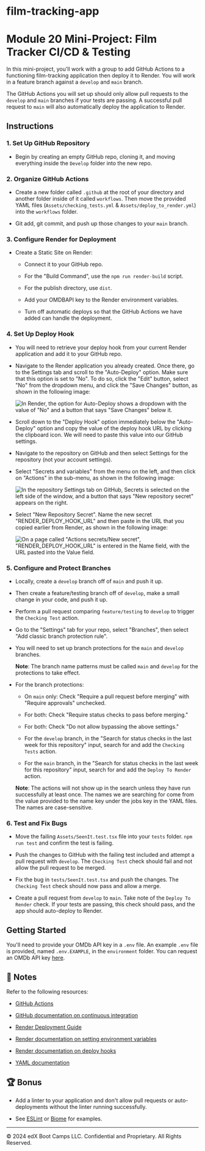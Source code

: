 # film-tracking-app
# Module 20 Mini-Project: Film Tracker CI/CD & Testing

In this mini-project, you'll work with a group to add GitHub Actions to a functioning film-tracking application then deploy it to Render. You will work in a feature branch against a `develop` and `main` branch.

The GitHub Actions you will set up should only allow pull requests to the `develop` and `main` branches if your tests are passing. A successful pull request to `main` will also automatically deploy the application to Render.

## Instructions

### 1. Set Up GitHub Repository

* Begin by creating an empty GitHub repo, cloning it, and moving everything inside the `Develop` folder into the new repo.

### 2. Organize GitHub Actions

* Create a new folder called `.github` at the root of your directory and another folder inside of it called `workflows`. Then move the provided YAML files (`Assets/checking_tests.yml` & `Assets/deploy_to_render.yml`) into the `workflows` folder.

* Git add, git commit, and push up those changes to your `main` branch.

### 3. Configure Render for Deployment

* Create a Static Site on Render:

  * Connect it to your GitHub repo.

  * For the "Build Command", use the `npm run render-build` script.

  * For the publish directory, use `dist`.
  
  * Add your OMDBAPI key to the Render environment variables.
  
  * Turn off automatic deploys so that the GitHub Actions we have added can handle the deployment.

### 4. Set Up Deploy Hook

* You will need to retrieve your deploy hook from your current Render application and add it to your GitHub repo.

* Navigate to the Render application you already created. Once there, go to the Settings tab and scroll to the "Auto-Deploy" option. Make sure that this option is set to "No". To do so, click the "Edit" button, select "No" from the dropdown menu, and click the "Save Changes" button, as shown in the following image:

  ![In Render, the option for Auto-Deploy shows a dropdown with the value of "No" and a button that says "Save Changes" below it.](./Assets/01-auto-deploy-off.png)

* Scroll down to the "Deploy Hook" option immediately below the "Auto-Deploy" option and copy the value of the deploy hook URL by clicking the clipboard icon. We will need to paste this value into our GitHub settings.

* Navigate to the repository on GitHub and then select Settings for the repository (not your account settings).

* Select "Secrets and variables" from the menu on the left, and then click on "Actions" in the sub-menu, as shown in the following image:

  ![In the repository Settings tab on GitHub, Secrets is selected on the left side of the window, and a button that says "New repository secret" appears on the right.](./Assets/02-gh-secret-add.png)

* Select "New Repository Secret". Name the new secret "RENDER_DEPLOY_HOOK_URL" and then paste in the URL that you copied earlier from Render, as shown in the following image:

  ![On a page called "Actions secrets/New secret", "RENDER_DEPLOY_HOOK_URL" is entered in the Name field, with the URL pasted into the Value field.](./Assets/03-enter-secret.png)

### 5. Configure and Protect Branches

* Locally, create a `develop` branch off of `main` and push it up.

* Then create a feature/testing branch off of `develop`, make a small change in your code, and push it up.

* Perform a pull request comparing `feature/testing` to `develop` to trigger the `Checking Test` action.

* Go to the "Settings" tab for your repo, select "Branches", then select "Add classic branch protection rule".

* You will need to set up branch protections for the `main` and `develop` branches.

  **Note**: The branch name patterns must be called `main` and `develop` for the protections to take effect.

* For the branch protections:

  * On `main` only: Check "Require a pull request before merging" with "Require approvals" unchecked.

  * For both: Check "Require status checks to pass before merging."

  * For both: Check "Do not allow bypassing the above settings."

  * For the `develop` branch, in the "Search for status checks in the last week for this repository" input, search for and add the `Checking Tests` action.

  * For the `main` branch, in the "Search for status checks in the last week for this repository" input, search for and add the `Deploy To Render` action.

  **Note**: The actions will not show up in the search unless they have run successfully at least once. The names we are searching for come from the value provided to the name key under the jobs key in the YAML files. The names are case-sensitive.

### 6. Test and Fix Bugs

* Move the failing `Assets/SeenIt.test.tsx` file into your `tests` folder. `npm run test` and confirm the test is failing.

* Push the changes to GitHub with the failing test included and attempt a pull request with `develop`. The `Checking Test` check should fail and not allow the pull request to be merged.

* Fix the bug in `tests/SeenIt.test.tsx` and push the changes. The `Checking Test` check should now pass and allow a merge.

* Create a pull request from `develop` to `main`. Take note of the `Deploy To Render` check. If your tests are passing, this check should pass, and the app should auto-deploy to Render.

## Getting Started

You'll need to provide your OMDb API key in a `.env` file. An example `.env` file is provided, named `.env.EXAMPLE`, in the `environment` folder. You can request an OMDb API key [here](https://www.omdbapi.com/apikey.aspx).

## 📝 Notes

Refer to the following resources:

* [GitHub Actions](https://docs.github.com/en/actions)

* [GitHub documentation on continuous integration](https://docs.github.com/en/actions/guides/about-continuous-integration)

* [Render Deployment Guide](https://coding-boot-camp.github.io/full-stack/render/render-deployment-guide)

* [Render documentation on setting environment variables](https://docs.render.com/configure-environment-variables)

* [Render documentation on deploy hooks](https://render.com/docs/deploy-hooks)

* [YAML documentation](https://yaml.org/)

## 🏆 Bonus

* Add a linter to your application and don't allow pull requests or auto-deployments without the linter running successfully.

* See [ESLint](https://eslint.org/) or [Biome](https://biomejs.dev/) for examples.

---
© 2024 edX Boot Camps LLC. Confidential and Proprietary. All Rights Reserved.
